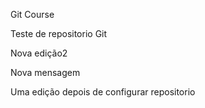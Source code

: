 Git Course

Teste de repositorio Git

Nova edição2 

Nova mensagem

Uma edição depois de configurar repositorio